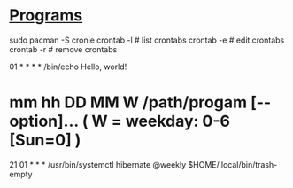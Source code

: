 # [Programs](Programs)

sudo pacman -S cronie
crontab -l # list crontabs
crontab -e # edit crontabs
crontab -r # remove crontabs

01 * * * * /bin/echo Hello, world!

# mm  hh  DD  MM  W /path/progam [--option]...  ( W = weekday: 0-6 [Sun=0] )
  21  01  *   *   * /usr/bin/systemctl hibernate
  @weekly           $HOME/.local/bin/trash-empty
